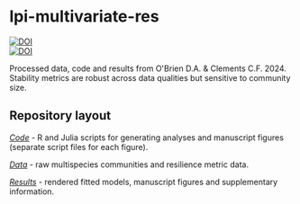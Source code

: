 # lpi-multivariate-res
[![DOI](https://zenodo.org/badge/DOI/10.5281/zenodo.8341499.svg)](https://doi.org/10.5281/zenodo.13899335)
<br>
[![DOI](https://zenodo.org/badge/DOI/10.5061/dryad.00000008d.svg)](https://doi.org/10.5061/dryad.00000008d)


Processed data, code and results from O'Brien D.A. & Clements C.F. 2024. Stability metrics are robust across data qualities but sensitive to community size.

## Repository layout
[*Code*](Code) - R and Julia scripts for generating analyses and manuscript figures (separate script files for each figure).

[*Data*](Data) - raw multispecies communities and resilience metric data.

[*Results*](Results) - rendered fitted models, manuscript figures and supplementary information.
